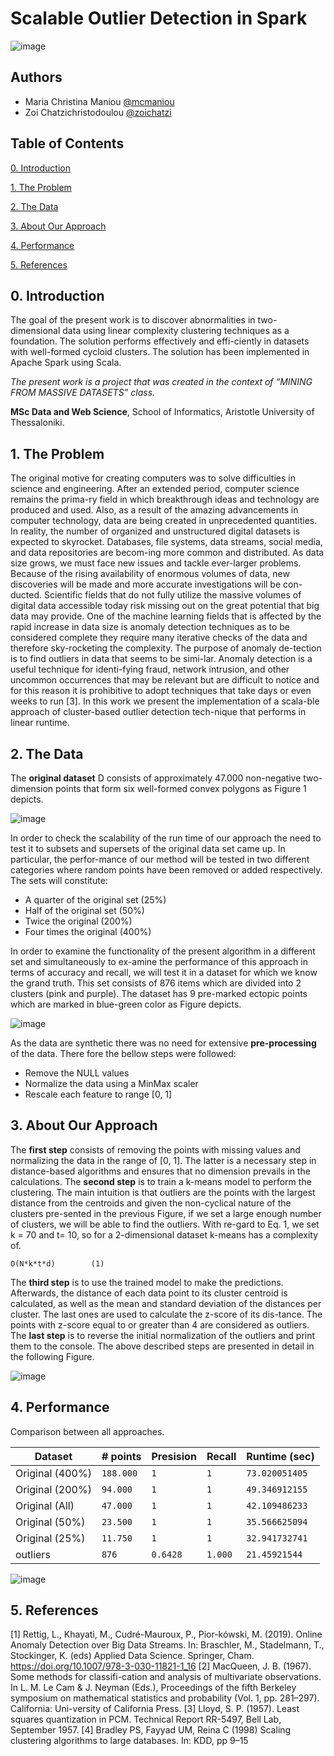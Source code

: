 # Scalable Outlier Detection in Spark

![image](https://user-images.githubusercontent.com/94535853/173430719-f8c3b4bc-b093-473a-b3ba-43b61f448eb3.png)

## Authors

- Maria Christina Maniou [@mcmaniou](https://github.com/mcmaniou)
- Zoi Chatzichristodoulou [@zoichatzi](https://github.com/zoichatzi)

## Table of Contents

[0. Introduction](https://github.com/zoichatzi/linearScalableOutlierDetect#0-introduction)

[1. The Problem](https://github.com/zoichatzi/linearScalableOutlierDetect#1-the-problem)

[2. The Data](https://github.com/zoichatzi/linearScalableOutlierDetect#2-the-data)

[3. About Our Approach](https://github.com/zoichatzi/linearScalableOutlierDetect#3-about-our-approach)

[4. Performance](https://github.com/zoichatzi/linearScalableOutlierDetect#4-performance)

[5. References](https://github.com/zoichatzi/linearScalableOutlierDetect#5-references)


## 0. Introduction

The goal of the present work is to discover abnormalities in two-dimensional data using linear complexity clustering techniques as a foundation. The solution performs effectively and effi-ciently in datasets with well-formed cycloid clusters. The solution has been implemented in Apache Spark using Scala.

*The present work is a project that was created in the context of “MINING FROM MASSIVE DATASETS” class.*

**MSc Data and Web Science**, School of Informatics, Aristotle University of Thessaloniki.



## 1. The Problem

The original motive for creating computers was to solve difficulties in science and engineering. After an extended period, computer science remains the prima-ry field in which breakthrough ideas and technology are produced and used. Also, as a result of the amazing advancements in computer technology, data are being created in unprecedented quantities. In reality, the number of organized and unstructured digital datasets is expected to skyrocket. Databases, file systems, data streams, social media, and data repositories are becom-ing more common and distributed.
As data size grows, we must face new issues and tackle ever-larger problems. Because of the rising availability of enormous volumes of data, new discoveries will be made and more accurate investigations will be con-ducted. Scientific fields that do not fully utilize the massive volumes of digital data accessible today risk missing out on the great potential that big data may provide. 
One of the machine learning fields that is affected by the rapid increase in data size is anomaly detection techniques as to be considered complete they require many iterative checks of the data and therefore sky-rocketing the complexity. The purpose of anomaly de-tection is to find outliers in data that seems to be simi-lar. Anomaly detection is a useful technique for identi-fying fraud, network intrusion, and other uncommon occurrences that may be relevant but are difficult to notice and for this reason it is prohibitive to adopt techniques that take days or even weeks to run [3]. 
In this work we present the implementation of a scala-ble approach of cluster-based outlier detection tech-nique that performs in linear runtime.

## 2. The Data

The **original dataset** D consists of approximately 47.000 non-negative two-dimension points that form six well-formed convex polygons as Figure 1 depicts.

![image](https://user-images.githubusercontent.com/94535853/173532966-edc95b0c-1e1f-426b-b456-d13f89a66362.png)

In order to check the scalability of the run time of our approach the need to test it to subsets and supersets of the original data set came up. In particular, the perfor-mance of our method will be tested in two different categories where random points have been removed or added respectively. The sets will constitute:
-	A quarter of the original set (25%)
-	Half of the original set (50%)
-	Twice the original (200%)
-	Four times the original (400%)

In order to examine the functionality of the present algorithm in a different set and simultaneously to ex-amine the performance of this approach in terms of accuracy and recall, we will test it in a dataset for which we know the grand truth. This set consists of 876 items which are divided into 2 clusters (pink and purple). The dataset has 9 pre-marked ectopic points which are marked in blue-green color as Figure depicts.

![image](https://user-images.githubusercontent.com/94535853/173533234-0a520aa9-5ede-4c68-b833-4f77a25e94d9.png)

As the data are synthetic there was no need for extensive **pre-processing** of the data. There fore the bellow steps were followed:
-	Remove the NULL values
-	Normalize the data using a MinMax scaler
-	Rescale each feature to range [0, 1]


## 3. About Our Approach

The **first step** consists of removing the points with missing values and normalizing the data in the range of [0, 1]. The latter is a necessary step in distance-based algorithms and ensures that no dimension prevails in the calculations.
The **second step** is to train a k-means model to perform the clustering. The main intuition is that outliers are the points with the largest distance from the centroids and given the non-cyclical nature of the clusters pre-sented in the previous Figure, if we set a large enough number of clusters, we will be able to find the outliers. With re-gard to Eq. 1, we set k = 70 and t= 10, so for a 2-dimensional dataset k-means has a complexity of.

`O(N*k*t*d)        (1)`

The **third step** is to use the trained model to make the predictions. Afterwards, the distance of each data point to its cluster centroid is calculated, as well as the mean and standard deviation of the distances per cluster. The last ones are used to calculate the z-score of its dis-tance. The points with z-score equal to or greater than 4 are considered as outliers. The **last step** is to reverse the initial normalization of the outliers and print them to the console. The above described steps are presented in detail in the following Figure.

![image](https://user-images.githubusercontent.com/94535853/173533701-b103f1c6-41b4-46ab-a429-381b9c9d0050.png)


## 4. Performance

Comparison between all approaches.

| Dataset	                | # points | Presision     | Recall        | Runtime (sec) |
| ----------------------- | -------- |---------------|---------------|-------------- |
| Original (400%)         | `188.000`| `1`           | `1`           |`73.020051405` |
| Original (200%)         | `94.000` | `1`           | `1`           |`49.346912155` |
| Original (All)          | `47.000` | `1`           | `1`           |`42.109486233` |
| Original (50%)          | `23.500` | `1`           | `1`           |`35.566625094` |
| Original (25%)          | `11.750` | `1`           | `1`           |`32.941732741` |
| outliers                | `876`    | `0.6428`      | `1.000`       |`21.45921544`  |


![image](https://user-images.githubusercontent.com/94535853/173534364-7bbf3bec-b7ab-41d9-bd6e-b355731bbb09.png)


## 5. References

[1] Rettig, L., Khayati, M., Cudré-Mauroux, P., Pior-kówski, M. (2019). Online Anomaly Detection over Big Data Streams. In: Braschler, M., Stadelmann, T., Stockinger, K. (eds) Applied Data Science. Springer, Cham. https://doi.org/10.1007/978-3-030-11821-1_16
[2] MacQueen, J. B. (1967). Some methods for classifi-cation and analysis of multivariate observations. In L. M. Le Cam & J. Neyman (Eds.), Proceedings of the fifth Berkeley symposium on mathematical statistics and probability (Vol. 1, pp. 281–297). California: Uni-versity of California Press.
[3] Lloyd, S. P. (1957). Least squares quantization in PCM. Technical Report RR-5497, Bell Lab, September 1957.
[4] Bradley PS, Fayyad UM, Reina C (1998) Scaling clustering algorithms to large databases. In: KDD, pp 9–15




